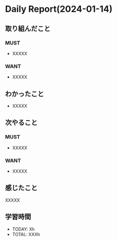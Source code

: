 # Daily Report(2024-01-14)
## 取り組んだこと
### MUST
- XXXXX
### WANT
- XXXXX
## わかったこと
- XXXXX
## 次やること
### MUST
- XXXXX
### WANT
- XXXXX
## 感じたこと
XXXXX
## 学習時間
- TODAY: Xh
- TOTAL: XXXh

